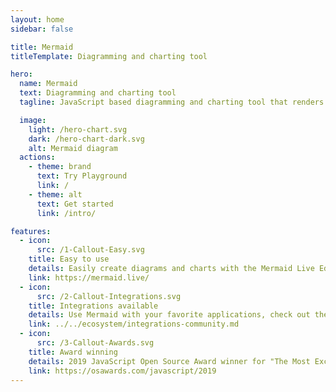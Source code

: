 ```yaml
---
layout: home
sidebar: false

title: Mermaid
titleTemplate: Diagramming and charting tool

hero:
  name: Mermaid
  text: Diagramming and charting tool
  tagline: JavaScript based diagramming and charting tool that renders Markdown-inspired text definitions to create and modify diagrams dynamically.

  image:
    light: /hero-chart.svg
    dark: /hero-chart-dark.svg
    alt: Mermaid diagram
  actions:
    - theme: brand
      text: Try Playground
      link: /
    - theme: alt
      text: Get started
      link: /intro/

features:
  - icon:
      src: /1-Callout-Easy.svg
    title: Easy to use
    details: Easily create diagrams and charts with the Mermaid Live Editor.
    link: https://mermaid.live/
  - icon:
      src: /2-Callout-Integrations.svg
    title: Integrations available
    details: Use Mermaid with your favorite applications, check out the integrations list.
    link: ../../ecosystem/integrations-community.md
  - icon:
      src: /3-Callout-Awards.svg
    title: Award winning
    details: 2019 JavaScript Open Source Award winner for "The Most Exciting Use of Technology".
    link: https://osawards.com/javascript/2019
---
```

